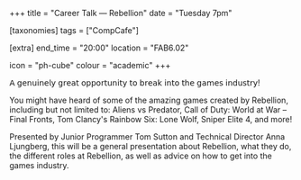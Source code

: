 +++
title = "Career Talk — Rebellion"
date = "Tuesday 7pm"

[taxonomies]
tags = ["CompCafe"]

[extra]
end_time = "20:00"
location = "FAB6.02"

icon = "ph-cube"
colour = "academic"
+++

𝖠 𝗀𝖾𝗇𝗎𝗂𝗇𝖾𝗅𝗒 𝗀𝗋𝖾𝖺𝗍 𝗈𝗉𝗉𝗈𝗋𝗍𝗎𝗇𝗂𝗍𝗒 𝗍𝗈 𝖻𝗋𝖾𝖺𝗄 𝗂𝗇𝗍𝗈 𝗍𝗁𝖾 𝗀𝖺𝗆𝖾𝗌 𝗂𝗇𝖽𝗎𝗌𝗍𝗋𝗒!

You might have heard of some of the amazing games created by Rebellion, including but not limited to: Aliens vs Predator, Call of Duty: World at War – Final Fronts, Tom Clancy's Rainbow Six: Lone Wolf, Sniper Elite 4, and more!

Presented by Junior Programmer Tom Sutton and Technical Director Anna Ljungberg, this will be a general presentation about Rebellion, what they do, the different roles at Rebellion, as well as advice on how to get into the games industry.
